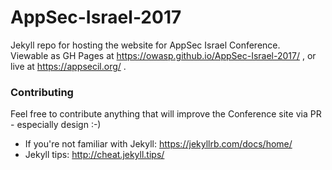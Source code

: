 # AppSec-Israel-2017

Jekyll repo for hosting the website for AppSec Israel Conference.   
Viewable as GH Pages at https://owasp.github.io/AppSec-Israel-2017/ , or live at https://appsecil.org/ . 

### Contributing
Feel free to contribute anything that will improve the Conference site via PR - especially design :-)   
- If you're not familiar with Jekyll: https://jekyllrb.com/docs/home/  
- Jekyll tips: http://cheat.jekyll.tips/ 
